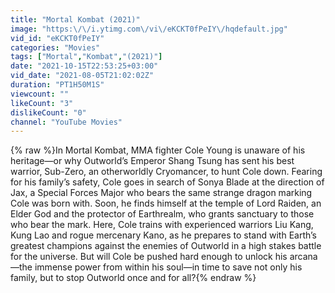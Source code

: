 ```yaml
---
title: "Mortal Kombat (2021)"
image: "https:\/\/i.ytimg.com\/vi\/eKCKT0fPeIY\/hqdefault.jpg"
vid_id: "eKCKT0fPeIY"
categories: "Movies"
tags: ["Mortal","Kombat","(2021)"]
date: "2021-10-15T22:53:25+03:00"
vid_date: "2021-08-05T21:02:02Z"
duration: "PT1H50M1S"
viewcount: ""
likeCount: "3"
dislikeCount: "0"
channel: "YouTube Movies"
---
```

{% raw %}In Mortal Kombat, MMA fighter Cole Young is unaware of his heritage—or why Outworld’s Emperor Shang Tsung has sent his best warrior, Sub-Zero, an otherworldly Cryomancer, to hunt Cole down. Fearing for his family’s safety, Cole goes in search of Sonya Blade at the direction of Jax, a Special Forces Major who bears the same strange dragon marking Cole was born with. Soon, he finds himself at the temple of Lord Raiden, an Elder God and the protector of Earthrealm, who grants sanctuary to those who bear the mark. Here, Cole trains with experienced warriors Liu Kang, Kung Lao and rogue mercenary Kano, as he prepares to stand with Earth’s greatest champions against the enemies of Outworld in a high stakes battle for the universe. But will Cole be pushed hard enough to unlock his arcana—the immense power from within his soul—in time to save not only his family, but to stop Outworld once and for all?{% endraw %}
